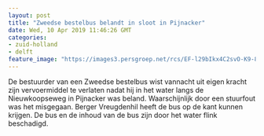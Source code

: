 ```yaml
---
layout: post
title: "Zweedse bestelbus belandt in sloot in Pijnacker"
date: Wed, 10 Apr 2019 11:46:26 GMT
categories: 
- zuid-holland 
- delft 
feature_image: "https://images3.persgroep.net/rcs/EF-l29bIkx4C2svO-K9-8W0x-GI/diocontent/145235098/_fitwidth/400/?appId=21791a8992982cd8da851550a453bd7f&quality=0.7"
---
```


De bestuurder van een Zweedse bestelbus wist vannacht uit eigen kracht zijn vervoermiddel te verlaten nadat hij in het water langs de Nieuwkoopseweg in Pijnacker was beland. Waarschijnlijk door een stuurfout was het misgegaan. Berger Vreugdenhil heeft de bus op de kant kunnen krijgen. De bus en de inhoud van de bus zijn door het water flink beschadigd.
